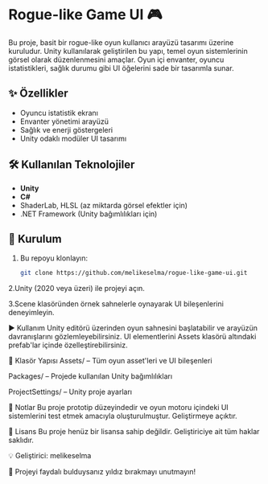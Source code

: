 # Rogue-like Game UI 🎮

Bu proje, basit bir rogue-like oyun kullanıcı arayüzü tasarımı üzerine kuruludur. Unity kullanılarak geliştirilen bu yapı, temel oyun sistemlerinin görsel olarak düzenlenmesini amaçlar. Oyun içi envanter, oyuncu istatistikleri, sağlık durumu gibi UI öğelerini sade bir tasarımla sunar.

## ✨ Özellikler

- Oyuncu istatistik ekranı
- Envanter yönetimi arayüzü
- Sağlık ve enerji göstergeleri
- Unity odaklı modüler UI tasarımı

## 🛠️ Kullanılan Teknolojiler

- **Unity**
- **C#**
- ShaderLab, HLSL (az miktarda görsel efektler için)
- .NET Framework (Unity bağımlılıkları için)

## 🚀 Kurulum

1. Bu repoyu klonlayın:
   ```bash
   git clone https://github.com/melikeselma/rogue-like-game-ui.git

2.Unity (2020 veya üzeri) ile projeyi açın.

3.Scene klasöründen örnek sahnelerle oynayarak UI bileşenlerini deneyimleyin.

▶️ Kullanım
Unity editörü üzerinden oyun sahnesini başlatabilir ve arayüzün davranışlarını gözlemleyebilirsiniz. UI elementlerini Assets klasörü altındaki prefab'lar içinde özelleştirebilirsiniz.

📁 Klasör Yapısı
Assets/ – Tüm oyun asset'leri ve UI bileşenleri

Packages/ – Projede kullanılan Unity bağımlılıkları

ProjectSettings/ – Unity proje ayarları

📌 Notlar
Bu proje prototip düzeyindedir ve oyun motoru içindeki UI sistemlerini test etmek amacıyla oluşturulmuştur. Geliştirmeye açıktır.

📜 Lisans
Bu proje henüz bir lisansa sahip değildir. Geliştiriciye ait tüm haklar saklıdır.

💡 Geliştirici: melikeselma

🌟 Projeyi faydalı bulduysanız yıldız bırakmayı unutmayın!
